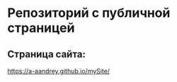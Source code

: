 # Репозиторий с публичной страницей

## Страница сайта:
<!-- Вставить ссылку на публичную страницу -->
https://a-aandrey.github.io/mySite/